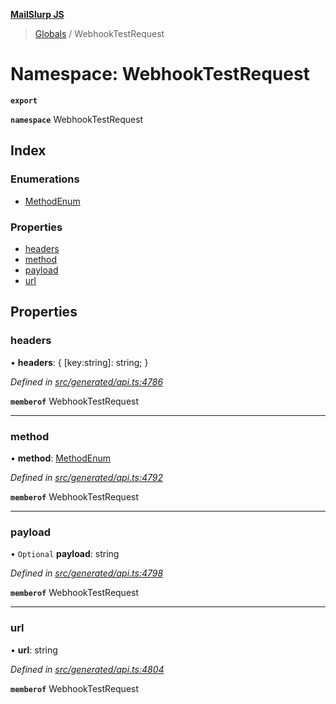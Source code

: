 **[MailSlurp JS](../README.md)**

> [Globals](../README.md) / WebhookTestRequest

# Namespace: WebhookTestRequest

**`export`** 

**`namespace`** WebhookTestRequest

## Index

### Enumerations

* [MethodEnum](../enums/webhooktestrequest.methodenum.md)

### Properties

* [headers](webhooktestrequest.md#headers)
* [method](webhooktestrequest.md#method)
* [payload](webhooktestrequest.md#payload)
* [url](webhooktestrequest.md#url)

## Properties

### headers

•  **headers**: { [key:string]: string;  }

*Defined in [src/generated/api.ts:4786](https://github.com/mailslurp/mailslurp-client/blob/a36d929/src/generated/api.ts#L4786)*

**`memberof`** WebhookTestRequest

___

### method

•  **method**: [MethodEnum](../enums/webhooktestrequest.methodenum.md)

*Defined in [src/generated/api.ts:4792](https://github.com/mailslurp/mailslurp-client/blob/a36d929/src/generated/api.ts#L4792)*

**`memberof`** WebhookTestRequest

___

### payload

• `Optional` **payload**: string

*Defined in [src/generated/api.ts:4798](https://github.com/mailslurp/mailslurp-client/blob/a36d929/src/generated/api.ts#L4798)*

**`memberof`** WebhookTestRequest

___

### url

•  **url**: string

*Defined in [src/generated/api.ts:4804](https://github.com/mailslurp/mailslurp-client/blob/a36d929/src/generated/api.ts#L4804)*

**`memberof`** WebhookTestRequest
